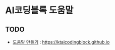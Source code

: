 # AI코딩블록 도움말

## TODO

-   [도움말 만들기](https://ktaicodingblock.github.io) : https://ktaicodingblock.github.io
